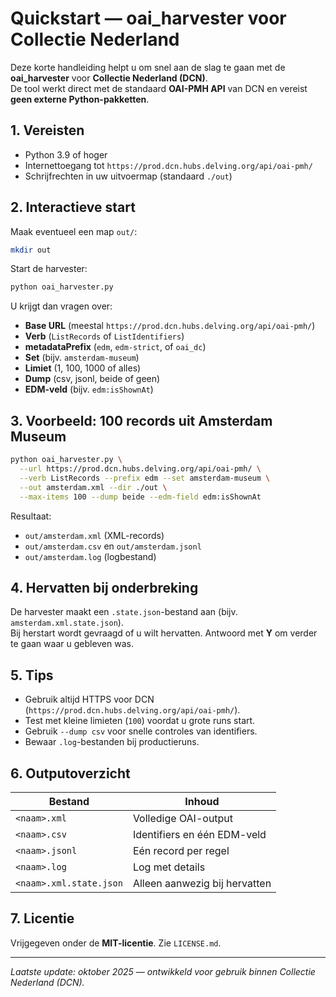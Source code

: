 # Quickstart — oai_harvester voor Collectie Nederland

Deze korte handleiding helpt u om snel aan de slag te gaan met de **oai_harvester** voor **Collectie Nederland (DCN)**.  
De tool werkt direct met de standaard **OAI-PMH API** van DCN en vereist **geen externe Python-pakketten**.

## 1. Vereisten

- Python 3.9 of hoger
- Internettoegang tot `https://prod.dcn.hubs.delving.org/api/oai-pmh/`
- Schrijfrechten in uw uitvoermap (standaard `./out`)

## 2. Interactieve start

Maak eventueel een map `out/`:

```bash
mkdir out
```

Start de harvester:

```bash
python oai_harvester.py
```

U krijgt dan vragen over:
- **Base URL** (meestal `https://prod.dcn.hubs.delving.org/api/oai-pmh/`)
- **Verb** (`ListRecords` of `ListIdentifiers`)
- **metadataPrefix** (`edm`, `edm-strict`, of `oai_dc`)
- **Set** (bijv. `amsterdam-museum`)
- **Limiet** (1, 100, 1000 of alles)
- **Dump** (csv, jsonl, beide of geen)
- **EDM-veld** (bijv. `edm:isShownAt`)

## 3. Voorbeeld: 100 records uit Amsterdam Museum

```bash
python oai_harvester.py \
  --url https://prod.dcn.hubs.delving.org/api/oai-pmh/ \
  --verb ListRecords --prefix edm --set amsterdam-museum \
  --out amsterdam.xml --dir ./out \
  --max-items 100 --dump beide --edm-field edm:isShownAt
```

Resultaat:
- `out/amsterdam.xml` (XML-records)
- `out/amsterdam.csv` en `out/amsterdam.jsonl`
- `out/amsterdam.log` (logbestand)

## 4. Hervatten bij onderbreking

De harvester maakt een `.state.json`-bestand aan (bijv. `amsterdam.xml.state.json`).  
Bij herstart wordt gevraagd of u wilt hervatten. Antwoord met **Y** om verder te gaan waar u gebleven was.

## 5. Tips

- Gebruik altijd HTTPS voor DCN (`https://prod.dcn.hubs.delving.org/api/oai-pmh/`).
- Test met kleine limieten (`100`) voordat u grote runs start.
- Gebruik `--dump csv` voor snelle controles van identifiers.
- Bewaar `.log`-bestanden bij productieruns.

## 6. Outputoverzicht

| Bestand | Inhoud |
|----------|---------|
| `<naam>.xml` | Volledige OAI-output |
| `<naam>.csv` | Identifiers en één EDM-veld |
| `<naam>.jsonl` | Eén record per regel |
| `<naam>.log` | Log met details |
| `<naam>.xml.state.json` | Alleen aanwezig bij hervatten |

## 7. Licentie

Vrijgegeven onder de **MIT-licentie**. Zie `LICENSE.md`.

---
*Laatste update: oktober 2025 — ontwikkeld voor gebruik binnen Collectie Nederland (DCN).*
